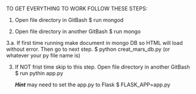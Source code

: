 TO GET EVERYTHING TO WORK FOLLOW THESE STEPS:

  1. Open file directory in GitBash
    $ run mongod
    
  2. Open file directory in another GitBash
    $ run mongo
    
3.a. If first time running make document in mongo DB so HTML will load without error. Then go to next step.
     $ python creat_mars_db.py      (or whatever your py file name is)
    
  3. If NOT frist time skip to this step.
     Open file directory in another GitBash
     $ run pythin app.py
     
     
     
     
     ***Hint*** may need to set the app.py to Flask
     $ FLASK_APP=app.py
